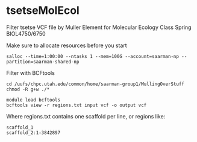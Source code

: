 # tsetseMolEcol
Filter tsetse VCF file by Muller Element for Molecular Ecology Class Spring BIOL4750/6750

Make sure to allocate resources before you start
```
salloc --time=1:00:00 --ntasks 1 --mem=100G --account=saarman-np --partition=saarman-shared-np
```

Filter with BCFtools
```
cd /uufs/chpc.utah.edu/common/home/saarman-group1/MullingOverStuff
chmod -R g+w ./*

module load bcftools
bcftools view -r regions.txt input vcf -o output vcf

```
Where regions.txt contains one scaffold per line, or regions like:
```
scaffold_1
scaffold_2:1-3842897
```
